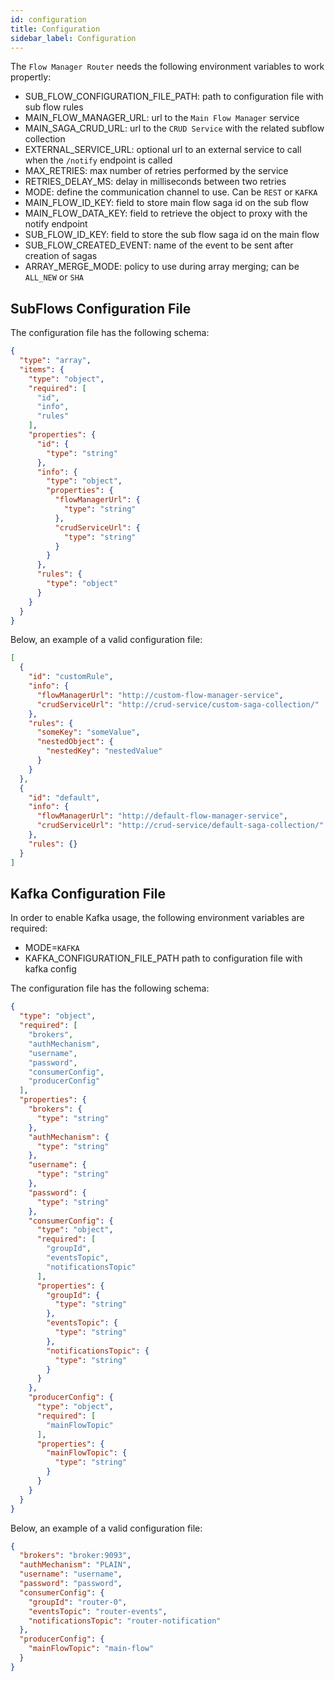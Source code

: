 ```yaml
---
id: configuration
title: Configuration
sidebar_label: Configuration
---
```


<!--
WARNING: this file was automatically generated by Mia-Platform Doc Aggregator.
DO NOT MODIFY IT BY HAND.
Instead, modify the source file and run the aggregator to regenerate this file.
-->

The `Flow Manager Router` needs the following environment variables to work propertly:
- SUB_FLOW_CONFIGURATION_FILE_PATH: path to configuration file with sub flow rules
- MAIN_FLOW_MANAGER_URL: url to the `Main Flow Manager` service
- MAIN_SAGA_CRUD_URL: url to the `CRUD Service` with the related subflow collection
- EXTERNAL_SERVICE_URL: optional url to an external service to call when the `/notify` endpoint is called
- MAX_RETRIES: max number of retries performed by the service
- RETRIES_DELAY_MS: delay in milliseconds between two retries
- MODE: define the communication channel to use. Can be `REST` or `KAFKA`
- MAIN_FLOW_ID_KEY: field to store main flow saga id on the sub flow
- MAIN_FLOW_DATA_KEY: field to retrieve the object to proxy with the notify endpoint
- SUB_FLOW_ID_KEY: field to store the sub flow saga id on the main flow
- SUB_FLOW_CREATED_EVENT: name of the event to be sent after creation of sagas
- ARRAY_MERGE_MODE: policy to use during array merging; can be `ALL_NEW` or `SHA`

## SubFlows Configuration File

The configuration file has the following schema:

```json
{
  "type": "array",
  "items": {
    "type": "object",
    "required": [
      "id",
      "info",
      "rules"
    ],
    "properties": {
      "id": {
        "type": "string"
      },
      "info": {
        "type": "object",
        "properties": {
          "flowManagerUrl": {
            "type": "string"
          },
          "crudServiceUrl": {
            "type": "string"
          }
        }
      },
      "rules": {
        "type": "object"
      }
    }
  }
}
```

Below, an example of a valid configuration file:
```json
[
  {
    "id": "customRule",
    "info": {
      "flowManagerUrl": "http://custom-flow-manager-service",
      "crudServiceUrl": "http://crud-service/custom-saga-collection/"
    },
    "rules": {
      "someKey": "someValue",
      "nestedObject": {
        "nestedKey": "nestedValue"
      }
    }
  },
  {
    "id": "default",
    "info": {
      "flowManagerUrl": "http://default-flow-manager-service",
      "crudServiceUrl": "http://crud-service/default-saga-collection/"
    },
    "rules": {}
  }
]
```

## Kafka Configuration File

In order to enable Kafka usage, the following environment variables are required:
- MODE=`KAFKA`
- KAFKA_CONFIGURATION_FILE_PATH path to configuration file with kafka config

The configuration file has the following schema:

```json
{
  "type": "object",
  "required": [
    "brokers",
    "authMechanism",
    "username",
    "password",
    "consumerConfig",
    "producerConfig"
  ],
  "properties": {
    "brokers": {
      "type": "string"
    },
    "authMechanism": {
      "type": "string"
    },
    "username": {
      "type": "string"
    },
    "password": {
      "type": "string"
    },
    "consumerConfig": {
      "type": "object",
      "required": [
        "groupId",
        "eventsTopic",
        "notificationsTopic"
      ],
      "properties": {
        "groupId": {
          "type": "string"
        },
        "eventsTopic": {
          "type": "string"
        },
        "notificationsTopic": {
          "type": "string"
        }
      }
    },
    "producerConfig": {
      "type": "object",
      "required": [
        "mainFlowTopic"
      ],
      "properties": {
        "mainFlowTopic": {
          "type": "string"
        }
      }
    }
  }
}
```

Below, an example of a valid configuration file:
```json
{
  "brokers": "broker:9093",
  "authMechanism": "PLAIN",
  "username": "username",
  "password": "password",
  "consumerConfig": {
    "groupId": "router-0",
    "eventsTopic": "router-events",
    "notificationsTopic": "router-notification"
  },
  "producerConfig": {
    "mainFlowTopic": "main-flow"
  }
}
```
